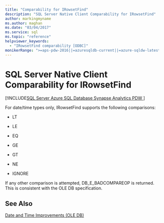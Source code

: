 ```yaml
---
title: "Comparability for IRowsetFind"
description: "SQL Server Native Client Comparability for IRowsetFind"
author: markingmyname
ms.author: maghan
ms.date: "03/04/2017"
ms.service: sql
ms.topic: "reference"
helpviewer_keywords:
  - "IRowsetFind comparability [ODBC]"
monikerRange: ">=aps-pdw-2016||=azuresqldb-current||=azure-sqldw-latest||>=sql-server-2016||>=sql-server-linux-2017||=azuresqldb-mi-current"
---
```

# SQL Server Native Client Comparability for IRowsetFind
[!INCLUDE[SQL Server Azure SQL Database Synapse Analytics PDW ](../../includes/applies-to-version/sql-asdb-asdbmi-asa-pdw.md)]

  For date/time types only, IRowsetFind supports the following comparisons:  
  
-   LT  
  
-   LE  
  
-   EQ  
  
-   GE  
  
-   GT  
  
-   NE  
  
-   IGNORE  
  
 If any other comparison is attempted, DB_E_BADCOMPAREOP is returned. This is consistent with the OLE DB specification.  
  
## See Also  
 [Date and Time Improvements &#40;OLE DB&#41;](../../relational-databases/native-client-ole-db-date-time/date-and-time-improvements-ole-db.md)  
  
  
